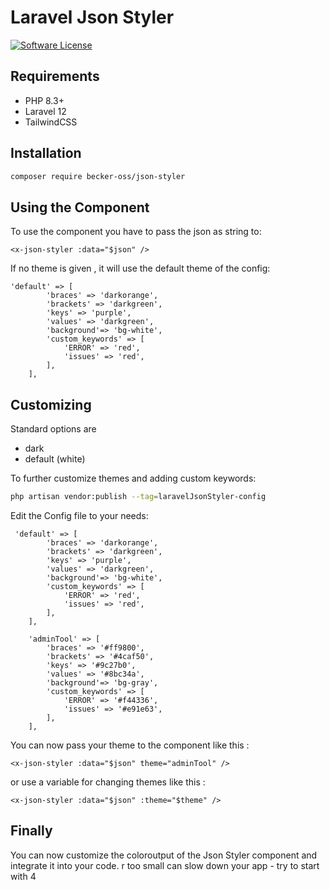 # Laravel Json Styler
[![Software License](https://img.shields.io/badge/license-MIT-brightgreen.svg?style=flat-square)](LICENSE)

## Requirements
- PHP 8.3+
- Laravel 12
- TailwindCSS

## Installation

```sh
composer require becker-oss/json-styler
```

## Using the Component
To use the component you have to pass the json as string to:  
```
<x-json-styler :data="$json" />
```

If no theme is given , it will use the default theme of the config:

```
'default' => [
        'braces' => 'darkorange',
        'brackets' => 'darkgreen',
        'keys' => 'purple',
        'values' => 'darkgreen',
        'background'=> 'bg-white',
        'custom_keywords' => [
            'ERROR' => 'red',
            'issues' => 'red',
        ],
    ],
```

## Customizing

Standard options are 
- dark
- default (white)


To further customize themes and adding custom keywords:
```sh
php artisan vendor:publish --tag=laravelJsonStyler-config
```

Edit the Config file to your needs:
```
 'default' => [
        'braces' => 'darkorange',
        'brackets' => 'darkgreen',
        'keys' => 'purple',
        'values' => 'darkgreen',
        'background'=> 'bg-white',
        'custom_keywords' => [
            'ERROR' => 'red',
            'issues' => 'red',
        ],
    ],

    'adminTool' => [
        'braces' => '#ff9800',
        'brackets' => '#4caf50',
        'keys' => '#9c27b0',
        'values' => '#8bc34a',
        'background'=> 'bg-gray',
        'custom_keywords' => [
            'ERROR' => '#f44336',
            'issues' => '#e91e63',
        ],
    ],
```

You can now pass your theme to the component like this : 

```
<x-json-styler :data="$json" theme="adminTool" />
```
or use a variable for changing themes like this : 

```
<x-json-styler :data="$json" :theme="$theme" />
```
## Finally
You can now customize the coloroutput of the Json Styler component and integrate it into your code.
r too small can slow down your app - try to start with 4